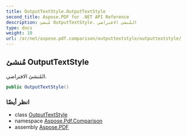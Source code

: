 ```yaml
---
title: OutputTextStyle.OutputTextStyle
second_title: Aspose.PDF for .NET API Reference
description: مُنشئ OutputTextStyle. المُنشئ الافتراضي
type: docs
weight: 10
url: /ar/net/aspose.pdf.comparison/outputtextstyle/outputtextstyle/
---
```

## مُنشئ OutputTextStyle

المُنشئ الافتراضي.

```csharp
public OutputTextStyle()
```

### انظر أيضًا

* class [OutputTextStyle](../)
* namespace [Aspose.Pdf.Comparison](../../../aspose.pdf.comparison/)
* assembly [Aspose.PDF](../../../)